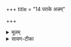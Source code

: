 +++
title = "14 पराके अन्नम्"

+++


<details><summary>मूलम्</summary>

परा॑के॒ अन्न॒न्निहि॑तल्ँ लो॒क ए॒तत् ।  
विश्वै᳚र्दे॒वैᳶ पि॒तृभि॑र्गु॒प्तमन्न᳚म् ।  
यद॒द्यते॑ लु॒प्यते॒ यत्प॑रो॒प्यते᳚ ।  
श॒त॒त॒मी सा त॒नूर्मे॑ बभूव ।
</details>

<details><summary>सायण-टीका</summary>

प्रूर्वस्मिन् मन्त्रे वशम् इच्चरामि मां को दयेतेति यत् स्वातन्त्र्यम् उक्तं  
तदुपपादयितुं स्वमाहात्म्यमत्र वर्ण्यते ।  
द्विविधो ह्यन्नस्य व्यवहारः पारलौकिक ऐहिकश्चेति ।  
तत्र **पराके** परलोके दूरस्थे पित्रादिलोके एतद् अन्नं निहितम् । दाता हि देवलोके पितृलोके वा ममेदं भूयादित्यभिप्रेत्यैव ब्राह्मणेभ्यो ददाति । अतो दत्तमन्नं दूरस्थे लोके निहितं भवति । तच्चान्नं तत्तल्लोके विश्वैः सर्वैः देवैः पितृभिश्च स्वार्थं गुप्तं रक्षितं भवति । यदग्नौ हुतं यच्च ब्राह्मणेभ्यो दत्तं तदेवोपजीव्य देवाः पितरश्च वर्तन्ते । एवं पारलौकिकोऽन्नव्यवहार उक्तः । ऐहिकोऽपि व्यवहार उच्यते - यदन्नमद्यते प्राणिभिर्भक्ष्यते, यच्च विदग्धं सत् भाण्डे अपि भवति पर्युषितत्वेन वा पूतीभवति तादृशं लुप्यते नष्टं भवति । यच्च परोप्यते स्वकीयैश्वर्यप्रकटनाय बहिः परित्यज्यते सा सर्वाप्यैहिकामुष्मिकान्नरूपा मे अन्नस्वामिनो देवस्य शततमी शतसंख्यापूरणी तनूः । स च सर्वोऽपि लेश एवेत्यर्थः । ईदृशं मदीयं माहात्म्यम् ॥
</details>